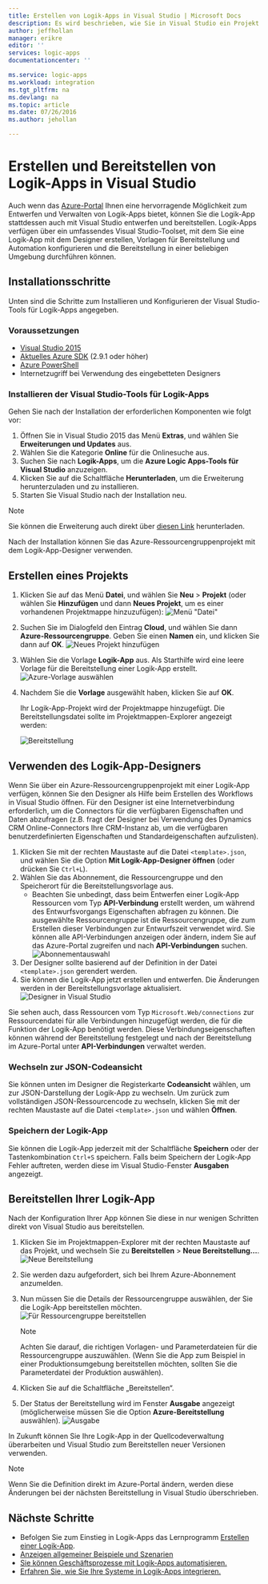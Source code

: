 ```yaml
---
title: Erstellen von Logik-Apps in Visual Studio | Microsoft Docs
description: Es wird beschrieben, wie Sie in Visual Studio ein Projekt erstellen, um die Logik-App erstellen und bereitstellen zu können.
author: jeffhollan
manager: erikre
editor: ''
services: logic-apps
documentationcenter: ''

ms.service: logic-apps
ms.workload: integration
ms.tgt_pltfrm: na
ms.devlang: na
ms.topic: article
ms.date: 07/26/2016
ms.author: jehollan

---
```

# Erstellen und Bereitstellen von Logik-Apps in Visual Studio
Auch wenn das [Azure-Portal](https://portal.azure.com/) Ihnen eine hervorragende Möglichkeit zum Entwerfen und Verwalten von Logik-Apps bietet, können Sie die Logik-App stattdessen auch mit Visual Studio entwerfen und bereitstellen. Logik-Apps verfügen über ein umfassendes Visual Studio-Toolset, mit dem Sie eine Logik-App mit dem Designer erstellen, Vorlagen für Bereitstellung und Automation konfigurieren und die Bereitstellung in einer beliebigen Umgebung durchführen können.

## Installationsschritte
Unten sind die Schritte zum Installieren und Konfigurieren der Visual Studio-Tools für Logik-Apps angegeben.

### Voraussetzungen
* [Visual Studio 2015](https://www.visualstudio.com/downloads/download-visual-studio-vs.aspx)
* [Aktuelles Azure SDK](https://azure.microsoft.com/downloads/) (2.9.1 oder höher)
* [Azure PowerShell](https://github.com/Azure/azure-powershell#installation)
* Internetzugriff bei Verwendung des eingebetteten Designers

### Installieren der Visual Studio-Tools für Logik-Apps
Gehen Sie nach der Installation der erforderlichen Komponenten wie folgt vor:

1. Öffnen Sie in Visual Studio 2015 das Menü **Extras**, und wählen Sie **Erweiterungen und Updates** aus.
2. Wählen Sie die Kategorie **Online** für die Onlinesuche aus.
3. Suchen Sie nach **Logik-Apps**, um die **Azure Logic Apps-Tools für Visual Studio** anzuzeigen.
4. Klicken Sie auf die Schaltfläche **Herunterladen**, um die Erweiterung herunterzuladen und zu installieren.
5. Starten Sie Visual Studio nach der Installation neu.

> [!NOTE]
> Sie können die Erweiterung auch direkt über [diesen Link](https://visualstudiogallery.msdn.microsoft.com/e25ad307-46cf-412e-8ba5-5b555d53d2d9) herunterladen.
> 
> 

Nach der Installation können Sie das Azure-Ressourcengruppenprojekt mit dem Logik-App-Designer verwenden.

## Erstellen eines Projekts
1. Klicken Sie auf das Menü **Datei**, und wählen Sie **Neu** > **Projekt** (oder wählen Sie **Hinzufügen** und dann **Neues Projekt**, um es einer vorhandenen Projektmappe hinzuzufügen): ![Menü "Datei"](./media/app-service-logic-deploy-from-vs/filemenu.png)
2. Suchen Sie im Dialogfeld den Eintrag **Cloud**, und wählen Sie dann **Azure-Ressourcengruppe**. Geben Sie einen **Namen** ein, und klicken Sie dann auf **OK**. ![Neues Projekt hinzufügen](./media/app-service-logic-deploy-from-vs/addnewproject.png)
3. Wählen Sie die Vorlage **Logik-App** aus. Als Starthilfe wird eine leere Vorlage für die Bereitstellung einer Logik-App erstellt. ![Azure-Vorlage auswählen](./media/app-service-logic-deploy-from-vs/selectazuretemplate.png)
4. Nachdem Sie die **Vorlage** ausgewählt haben, klicken Sie auf **OK**.
   
    Ihr Logik-App-Projekt wird der Projektmappe hinzugefügt. Die Bereitstellungsdatei sollte im Projektmappen-Explorer angezeigt werden:
   
    ![Bereitstellung](./media/app-service-logic-deploy-from-vs/deployment.png)

## Verwenden des Logik-App-Designers
Wenn Sie über ein Azure-Ressourcengruppenprojekt mit einer Logik-App verfügen, können Sie den Designer als Hilfe beim Erstellen des Workflows in Visual Studio öffnen. Für den Designer ist eine Internetverbindung erforderlich, um die Connectors für die verfügbaren Eigenschaften und Daten abzufragen (z.B. fragt der Designer bei Verwendung des Dynamics CRM Online-Connectors Ihre CRM-Instanz ab, um die verfügbaren benutzerdefinierten Eigenschaften und Standardeigenschaften aufzulisten).

1. Klicken Sie mit der rechten Maustaste auf die Datei `<template>.json`, und wählen Sie die Option **Mit Logik-App-Designer öffnen** (oder drücken Sie `Ctrl+L`).
2. Wählen Sie das Abonnement, die Ressourcengruppe und den Speicherort für die Bereitstellungsvorlage aus.
   * Beachten Sie unbedingt, dass beim Entwerfen einer Logik-App Ressourcen vom Typ **API-Verbindung** erstellt werden, um während des Entwurfsvorgangs Eigenschaften abfragen zu können. Die ausgewählte Ressourcengruppe ist die Ressourcengruppe, die zum Erstellen dieser Verbindungen zur Entwurfszeit verwendet wird. Sie können alle API-Verbindungen anzeigen oder ändern, indem Sie auf das Azure-Portal zugreifen und nach **API-Verbindungen** suchen. ![Abonnementauswahl](./media/app-service-logic-deploy-from-vs/designer_picker.png)
3. Der Designer sollte basierend auf der Definition in der Datei `<template>.json` gerendert werden.
4. Sie können die Logik-App jetzt erstellen und entwerfen. Die Änderungen werden in der Bereitstellungsvorlage aktualisiert. ![Designer in Visual Studio](./media/app-service-logic-deploy-from-vs/designer_in_vs.png)

Sie sehen auch, dass Ressourcen vom Typ `Microsoft.Web/connections` zur Ressourcendatei für alle Verbindungen hinzugefügt werden, die für die Funktion der Logik-App benötigt werden. Diese Verbindungseigenschaften können während der Bereitstellung festgelegt und nach der Bereitstellung im Azure-Portal unter **API-Verbindungen** verwaltet werden.

### Wechseln zur JSON-Codeansicht
Sie können unten im Designer die Registerkarte **Codeansicht** wählen, um zur JSON-Darstellung der Logik-App zu wechseln. Um zurück zum vollständigen JSON-Ressourcencode zu wechseln, klicken Sie mit der rechten Maustaste auf die Datei `<template>.json` und wählen **Öffnen**.

### Speichern der Logik-App
Sie können die Logik-App jederzeit mit der Schaltfläche **Speichern** oder der Tastenkombination `Ctrl+S` speichern. Falls beim Speichern der Logik-App Fehler auftreten, werden diese im Visual Studio-Fenster **Ausgaben** angezeigt.

## Bereitstellen Ihrer Logik-App
Nach der Konfiguration Ihrer App können Sie diese in nur wenigen Schritten direkt von Visual Studio aus bereitstellen.

1. Klicken Sie im Projektmappen-Explorer mit der rechten Maustaste auf das Projekt, und wechseln Sie zu **Bereitstellen** > **Neue Bereitstellung...**. ![Neue Bereitstellung](./media/app-service-logic-deploy-from-vs/newdeployment.png)
2. Sie werden dazu aufgefordert, sich bei Ihrem Azure-Abonnement anzumelden.
3. Nun müssen Sie die Details der Ressourcengruppe auswählen, der Sie die Logik-App bereitstellen möchten. ![Für Ressourcengruppe bereitstellen](./media/app-service-logic-deploy-from-vs/deploytoresourcegroup.png)
   
   > [!NOTE]
   > Achten Sie darauf, die richtigen Vorlagen- und Parameterdateien für die Ressourcengruppe auszuwählen. (Wenn Sie die App zum Beispiel in einer Produktionsumgebung bereitstellen möchten, sollten Sie die Parameterdatei der Produktion auswählen).
   > 
   > 
4. Klicken Sie auf die Schaltfläche „Bereitstellen“.
5. Der Status der Bereitstellung wird im Fenster **Ausgabe** angezeigt (möglicherweise müssen Sie die Option **Azure-Bereitstellung** auswählen). ![Ausgabe](./media/app-service-logic-deploy-from-vs/output.png)

In Zukunft können Sie Ihre Logik-App in der Quellcodeverwaltung überarbeiten und Visual Studio zum Bereitstellen neuer Versionen verwenden.

> [!NOTE]
> Wenn Sie die Definition direkt im Azure-Portal ändern, werden diese Änderungen bei der nächsten Bereitstellung in Visual Studio überschrieben.
> 
> 

## Nächste Schritte
* Befolgen Sie zum Einstieg in Logik-Apps das Lernprogramm [Erstellen einer Logik-App](app-service-logic-create-a-logic-app.md).
* [Anzeigen allgemeiner Beispiele und Szenarien](app-service-logic-examples-and-scenarios.md)
* [Sie können Geschäftsprozesse mit Logik-Apps automatisieren.](http://channel9.msdn.com/Events/Build/2016/T694)
* [Erfahren Sie, wie Sie Ihre Systeme in Logik-Apps integrieren.](http://channel9.msdn.com/Events/Build/2016/P462)

<!---HONumber=AcomDC_0928_2016-->